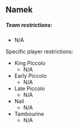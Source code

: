 ## Namek

##### Team restrictions:
  - N/A 

Specific player restrictions:

- King Piccolo
  - N/A 
- Early Piccolo
  - N/A 
- Late Piccolo
  - N/A 
- Nail
  - N/A 
- Tambourine
  - N/A 